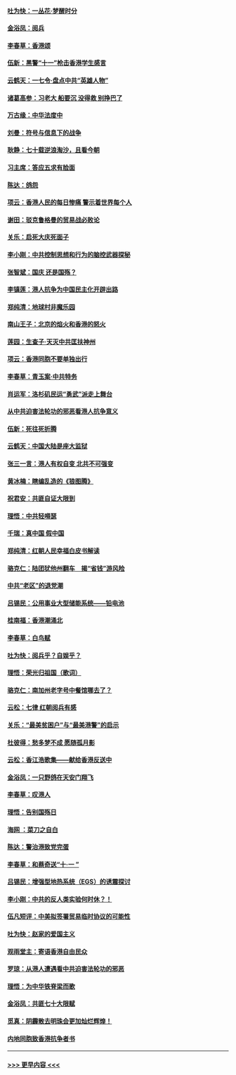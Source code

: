 #### [吐为快：一丛花‧梦醒时分](../pages/nsc993/n11567491.md?t=10041244) 
#### [金浴凤：阅兵](../pages/nsc993/n11567454.md?t=10041244) 
#### [李春草：香港颂](../pages/nsc993/n11567444.md?t=10041244) 
#### [伍新：黑警“十一”枪击香港学生感言](../pages/nsc993/n11567426.md?t=10041244) 
#### [云鹤天：一七令‧盘点中共“英雄人物”](../pages/nsc993/n11567091.md?t=10041244) 
#### [诸葛高参：习老大 船要沉 没得救 别挣巴了](../pages/nsc993/n11566976.md?t=10041244) 
#### [万古缘：中华法度中](../pages/nsc993/n11566726.md?t=10041244) 
#### [刘曼：符号与信息下的战争](../pages/nsc993/n11564655.md?t=10041244) 
#### [耿静：七十载逆浪淘沙，且看今朝](../pages/nsc993/n11564520.md?t=10041244) 
#### [习主席：答应五求有脸面](../pages/nsc993/n11563953.md?t=10041244) 
#### [陈达：鸽怨](../pages/nsc993/n11561879.md?t=10041244) 
#### [项云：香港人民的每日惨痛  警示着世界每个人](../pages/nsc993/n11559273.md?t=10041244) 
#### [谢田：驳克鲁格曼的贸易战必败论](../pages/nsc993/n11555840.md?t=10041244) 
#### [关乐：启死大庆死面子](../pages/nsc993/n11556823.md?t=10041244) 
#### [李小刚：中共控制思想和行为的脑控武器探秘](../pages/nsc993/n11556776.md?t=10041244) 
#### [张智斌：国庆  还是国殇？](../pages/nsc993/n11556617.md?t=10041244) 
#### [李镇莲：港人抗争为中国民主化开辟出路](../pages/nsc993/n11556570.md?t=10041244) 
#### [郑纯清：地球村非魔乐园](../pages/nsc993/n11555415.md?t=10041244) 
#### [南山王子：北京的焰火和香港的怒火](../pages/nsc993/n11555318.md?t=10041244) 
#### [莲园：生查子·天灭中共匡扶神州](../pages/nsc993/n11555302.md?t=10041244) 
#### [项云：香港同胞不要单独出行](../pages/nsc993/n11555276.md?t=10041244) 
#### [李春草：青玉案‧中共特务](../pages/nsc993/n11552356.md?t=10041244) 
#### [肖运军：洛杉矶民运“勇武”派走上舞台](../pages/nsc993/n11551595.md?t=10041244) 
#### [从中共迫害法轮功的邪恶看港人抗争意义](../pages/nsc993/n11540858.md?t=10041244) 
#### [伍新：死往死折腾](../pages/nsc993/n11550174.md?t=10041244) 
#### [云鹤天：中国大陆是座大监狱](../pages/nsc993/n11550155.md?t=10041244) 
#### [张三一言：港人有权自变 北共不可强变](../pages/nsc993/n11550132.md?t=10041244) 
#### [黄冰楠：瞎编乱造的《狼图腾》](../pages/nsc993/n11550082.md?t=10041244) 
#### [祝君安：共匪自证大限到](../pages/nsc993/n11550041.md?t=10041244) 
#### [理悟：中共轻嘚瑟](../pages/nsc993/n11547978.md?t=10041244) 
#### [千瑞：真中国 假中国](../pages/nsc993/n11547865.md?t=10041244) 
#### [郑纯清：红朝人民幸福白皮书解读](../pages/nsc993/n11547499.md?t=10041244) 
#### [骆克仁：陆团犹他州翻车　揭“省钱”游风险](../pages/nsc993/n11546977.md?t=10041244) 
#### [中共“老区”的退党潮](../pages/nsc993/n11545995.md?t=10041244) 
#### [吕锡民：公用事业大型储能系统——铅电池](../pages/nsc993/n11545701.md?t=10041244) 
#### [桂南福：香港潮涌北](../pages/nsc993/n11545682.md?t=10041244) 
#### [李春草：白鸟赋](../pages/nsc993/n11545663.md?t=10041244) 
#### [吐为快：阅兵乎？自娱乎？](../pages/nsc993/n11545625.md?t=10041244) 
#### [理悟：荣光归祖国（歌词）](../pages/nsc993/n11545616.md?t=10041244) 
#### [骆克仁：南加州老字号中餐馆哪去了？](../pages/nsc993/n11545120.md?t=10041244) 
#### [云松：七律 红朝阅兵有感](../pages/nsc993/n11542394.md?t=10041244) 
#### [关乐：“最美贫困户”与“最美港警”的启示](../pages/nsc993/n11542252.md?t=10041244) 
#### [杜彼得：愁多梦不成 愿随孤月影](../pages/nsc993/n11540296.md?t=10041244) 
#### [云松：香江浩歌集——献给香港反送中](../pages/nsc993/n11540149.md?t=10041244) 
#### [金浴凤：一只野鸽在天安门翔飞](../pages/nsc993/n11540280.md?t=10041244) 
#### [李春草：叹港人](../pages/nsc993/n11540119.md?t=10041244) 
#### [理悟：告别国殇日](../pages/nsc993/n11539610.md?t=10041244) 
#### [海网 ：菜刀之自白](../pages/nsc993/n11539597.md?t=10041244) 
#### [陈达：警治港致党完蛋](../pages/nsc993/n11538127.md?t=10041244) 
#### [李春草：和蔡奇送“十·一 ”](../pages/nsc993/n11537810.md?t=10041244) 
#### [吕锡民：增强型地热系统（EGS）的诱震探讨](../pages/nsc993/n11537765.md?t=10041244) 
#### [李小刚：中共的反人类实验何时休？！](../pages/nsc993/n11537669.md?t=10041244) 
#### [伍凡短评：中美拟签署贸易临时协议的可能性](../pages/nsc993/n11536773.md?t=10041244) 
#### [吐为快：赵家的爱国主义](../pages/nsc993/n11536750.md?t=10041244) 
#### [观雨堂主：寄语香港自由民众](../pages/nsc993/n11536735.md?t=10041244) 
#### [罗琼：从港人遭遇看中共迫害法轮功的邪恶](../pages/nsc993/n11507862.md?t=10041244) 
#### [理悟：为中华铁脊梁而歌](../pages/nsc993/n11534458.md?t=10041244) 
#### [金浴凤：共匪七十大限赋](../pages/nsc993/n11534434.md?t=10041244) 
#### [觅真：阴霾散去明珠会更加灿烂辉煌！](../pages/nsc993/n11531858.md?t=10041244) 
#### [内地同胞致香港抗争者书](../pages/nsc993/n11531645.md?t=10041244) 

----
#### [ >>> 更早内容 <<< ](../indexes/nsc993-earlier.md)
